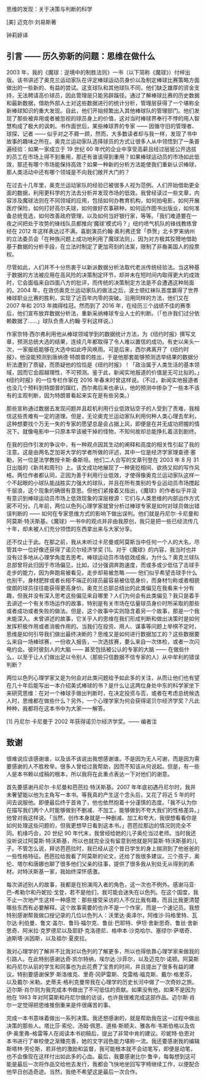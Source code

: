思维的发现：关于决策与判断的科学

[美] 迈克尔·刘易斯著

钟莉婷译

## 引言 —— 历久弥新的问题：思维在做什么

2003 年，我的《魔球：逆境中的制胜法则》一书（以下简称《魔球》）付梓出版。该书讲述了奥克兰运动家队在评定棒球运动员身价以及制定棒球比赛策略方面做出的一些新的、有益的尝试。这支球队和其他球队不同，他们缺乏雄厚的资金支持，无法聘请高价球员，因此管理层只能另辟蹊径。通过了解棒球比赛的历史数据和最新数据，借助外部人士对这些数据进行的统计分析，管理层获得了一个堪称全新棒球知识的重大发现。自此，他们开始频繁出入其他棒球队的管理部门。他们发现了那些被弃用或者被忽视的球员身上的价值，这对当时棒球界奉行不悖的用人智慧构成了极大的讽刺。书作面世后，某些棒球界的专家 —— 因循守旧的管理者、球探、记者 —— 似乎对之不屑一顾，然而，大多数读者却与我一样，发现了书中故事的趣味之所在。奥克兰运动家队选择球员的方式让很多人从中领悟到了一条普遍经验：如果一家成立于 19 世纪 60 年代的企业中享受高薪且经过层层公开选拔的员工在市场上得不到重用，那还有谁该得到重用？如果棒球运动员的市场如此低效，那还有哪个市场能保持高效？如果一种新的分析方法能使我们重新认识棒球，那人类活动中还有哪个领域是不向我们敞开大门的？

在过去十几年里，奥克兰运动家队的经验已被很多人视为范例。人们开始借助更全面的数据，利用更科学的方法去分析并发现市场的低效。我曾经读过一些文章，内容涉及魔球法则在不同领域的应用，包括如何办教育机构，如何拍电影，如何开展医疗保险，如何打好高尔夫球，如何做好农事耕种，如何运作图书出版业，如何准备总统竞选，如何改善政府管理，以及如何当好银行家，等等。「我们难道要在一夜之间把处于攻势的锋线队员都推向‘魔球'模式吗？」纽约喷气机队的锋线教练曾经在 2012 年这样表达过不满。喜剧演员约翰·奥利弗还曾「恭贺」北卡罗来纳州的立法委员会「在种族问题上成功地利用了魔球法则」，因为对方极其狡猾地借助基于数据的分析手段，在立法时制定了更加苛刻的法案，限制了非裔美国人的投票权。

尽管如此，人们并不十分热衷于以新派数据分析法取代老派传统经验法。当这种基于数据的方法被应用在高风险的决策制定环节，却并未在短时间内取得更大的成效时，它会面临来自四面八方的批评，而传统的决策制定方法是不会遭遇这种局面的。2004 年，在效仿奥克兰运动家队的做法之后，波士顿红袜队首度赢得了世界棒球职业比赛的胜利，实现了近百年内零的突破。沿用同样的方法，他们又在 2007 年和 2013 年摘得桂冠。然而到了 2016 年，在经历三个战绩不佳的赛季后，他们宣布放弃数据分析法，重新采纳棒球专业人士的判断。（「也许我们过分依赖数据了……」球队负责人约翰·亨利这样说。）

作家奈特·西尔弗利用他从棒球领域学到的数据统计方法，为《纽约时报》撰写文章，预测总统大选的结果，连续几年都取得了令人难以置信的成功。有史以来头一次，一家报纸能够在大选中如此呼风唤雨。可是后来，西尔弗离开了《纽约时报》，他没能预测到唐纳德·特朗普的胜出，于是他那套能够预测选举结果的数据分析法遭到了质疑，而质疑他的恰恰是《纽约时报》！「政治属于人类生活的基本领域，因而它会超越理性，不可预测。鉴于此，新闻实地报道的价值是无可比拟的。」《纽约时报》的一位专栏作家在 2016 年春末时曾这样说。（不过，新闻实地报道者也没几个预料到特朗普的蹿红，西尔弗后来也承认，他的预测中掺杂了一些本不该有的主观判断，因为特朗普看起来实在是有些另类。）

那些宣称通过数据去发现问题并且趁机利用行业低效钻空子的人受到了责难，我相信这些责难有一定的道理。但是，无论奥克兰运动家队利用何种人类心理去牟利，这种想要找个万无一失的专家的愿望总是会占据上风，即便是在并无成功把握的情况下。就像电影中一只原本早该被干掉的怪物，不知何故却总能挣扎着活到剧终。

在我的旧作引发的争议中，有一种观点因其生动的阐释和高度的相关性引起了我的注意。这是由两名芝加哥大学的学者所做的评述，其中一位是经济学家理查德·塞勒，另一位是法学教授卡斯·桑斯坦。他们二人合写的文章刊登在 2003 年 8 月 31 日出版的《新共和周刊》上。该文成功地展现了一种褒贬相间、欲扬又抑的写作风格。两位作者都认同，正因为善于利用行业低效，才使得像奥克兰运动家队这样一个不起眼的小球队能战胜实力强大的球队，并且在所有类别的专业运动员市场搅起千层浪，这个现象的确很有意思。但他们紧接着又指出，《魔球》的作者似乎并没有意识到棒球运动员市场上低效现象的深层根源：它们与人类思维的内部运作方式密不可分。几年前，两位以色列心理学家就曾分析过棒球专家是如何对球员做出错误判断的 —— 如何在专家思维方式的影响下做出误判。他们就是丹尼尔·卡尼曼和阿莫斯·特沃斯基。《魔球》一书中的观点并非由我原创，我只是把一些已经流传几十年，却未被人们充分领悟的东西拿出来与大家分享。

还不仅止于此。在那之前，我从未听过卡尼曼或阿莫斯当中任何一个人的大名，尽管其中一位好像还获得了诺贝尔经济学奖 [1]。对于《魔球》的内容，我当时也并没有过多地从心理学角度去思考。棒球运动员市场低效成疾，为什么？奥克兰球队总部曾将此归因于市场偏见，比如，过分强调奔跑速度，而或多或少低估了击球手走步的能力，因为奔跑易被看见，走步却易被忽略 —— 他们似乎希望击球手什么也别干。身材肥胖或者长相不端正的球员最容易被估低身价，而身材匀称或者相貌俊朗的球员往往能获得更高身价。奥克兰总部总结出的此类偏见在我看来十分有趣，但我并没有深入思考这些偏见来自哪里？人们为何会有此类偏见？我只是着手去讲述一个有关市场运作的故事，特别是有关市场在估量球员身价时所采取的那些或者成功或者失败的做法。但是，这个故事中实则隐含着另一个故事，那是一个我未能深入、未曾讲述的故事，它关乎人的思维在我们形成判断和做出决策时是如何发挥积极作用或者消极作用的。当我们在投资、用人、谋事等问题上举棋不定时，思维是如何引导我们做出最终决断的？思维又是如何进行数据加工的？这些数据要么来自一场棒球赛，一份收入报告，一次选拔赛，要么来自一次体检，或者一次闪电约会。彼时彼刻人的大脑 —— 甚至包括被公认的专家的大脑 —— 在做些什么，以至于让人们做出足以令别人（那些只信数据不信专家的人）从中牟利的错误判断？

两位以色列心理学家又是为何会对此类问题给予如此多的关注，从而让他们也有望在几十年后能写出一本介绍美式棒球的书？是什么让这两位身处中东的科学家坐下来研究思维：在对一个棒球手做出判断时，在决定投资与否，或者在考虑总统候选人时，思维都在做些什么？另外，一个心理学家为何会获得诺贝尔经济学奖？凡此种种，我都将在这本书中为大家一一解答。

[1] 丹尼尔·卡尼曼于 2002 年获得诺贝尔经济学奖。—— 编者注

## 致谢

很难说应该感谢谁，以及该不该说出我想感谢谁。不是因为无人可谢，而是因为需要感谢的人不胜枚举。很多人曾给过我帮助，因而不知该从何说起。但是，有一些人是本书赖以成稿的根本，所以我将在此重点表达一下对他们的谢意。

首先要感谢丹尼尔·卡尼曼和芭芭拉·特沃斯基。2007 年年底初遇丹尼尔时，我并未奢望能以他为主角写一本书。等我真的产生这个念头后，又花了将近 5 年的时间去说服他。即便最后终于首肯了，他也依然抱着十分谨慎的态度。「我不认为你在描写我们两个人时能够做到不删减、不加工，能够做到不夸大我们的性格差异。」他曾对我这样说。「当然，创作本身就是一种删减、加工和夸大，我很想看看你是如何处理这些问题的，但我更想早日看到这本书。」芭芭拉那边的情况则完全不同。机缘巧合，20 世纪 90 年代末，我曾经给她的儿子奥伦当过老师。当时我还没听说过阿莫斯·特沃斯基，所以也就完全没有留意到他就是阿莫斯·特沃斯基的儿子。不管怎么说，拜访芭芭拉时，我已经从这个昔日学生的身上揣测到了他爸爸的一些性格特征。芭芭拉给我看了阿莫斯的论文，还给了我很多建议。三个孩子，奥伦、塔尔和唐娜也聊了很多他们父亲的往事，提供了很多我从别处无从得到的素材。对特沃斯基一家，我始终深怀感激。

每次讲述别人的故事，我都是在扮演闯入者的角色，这一次也不例外。感谢马亚·巴–希勒尔和丹妮拉·戈登，若不是他们，我可能会迷失在以色列。在这个国度，我不止一次地产生这样一种感觉：那些接受采访的人不仅比我有趣，而且比我更清楚哪些东西有必要解释。这个故事需要的也许不是一个作家，而是一个速记员。我想特别感谢帮我做口授记录的几位以色列人：沃里达·奥泽尔，阿维沙·玛格里特、瓦尔达·利伯曼、鲁文·盖尔、鲁玛·福尔克、鲁丝·巴耶特、伊坦·舍新思奇、鲁丝·舍新思奇、阿米拉·克罗德尼以及耶舒·克洛德尼、格申本·沙克哈尔、塞缪尔·萨塔奇、迪斯塔·派因斯，以及祖尔·夏皮拉。

我对心理学的了解并不比我对以色列的了解更多，所以也得依靠心理学家来做我的引路人。在此特别感谢达奇·凯尔特纳，埃尔达·沙菲尔，以及迈克尔·诺顿。阿莫斯和丹尼尔从前的学生和同事也为此花费了宝贵的时间，并且提出了很多有益的建议。特别要感谢保罗·斯洛维克、里奇·冈萨雷斯、克雷格·福克斯、戴尔·格里芬，以及戴尔·米勒。史蒂夫·格利克曼带我在心理学的历史长河中做了一次奇妙之旅。迈尔斯·肖尔则为我完成本书做出了不可低估的贡献。如果没有他，如果不是因为他在 1983 年对阿莫斯和丹尼尔做的访谈，也许我很难完成这部作品。迈尔斯·肖尔一定觉得把思维推倒重来是件很痛苦的事。

完成一本书意味着做出一系列决策。我还想感谢的，就是帮助我在这一过程中做出决策的那些人。塔比莎·索伦、汤姆·佩恩、道格·斯顿夫、雅各布·韦斯伯格以及佐伊·奥里弗–格雷等人在阅读本书初稿后，提出了非常中肯的建议。珍妮特·伯恩对本书进行了审校使之渐臻完善，她的文字润色能力堪称一流。我还要感谢我的编辑斯塔林·劳伦斯，若非他的激励和监督，我可能根本就不会动笔写，即便是动笔，也不会像现在这样付出如此多的心血。最后，我要感谢比尔·鲁辛，每每想到这可能是最后一次将作品交给他去发行，我都会飞快地坐回写字椅继续工作，以便配合他早日创造奇迹。当然，我绝不希望这是最后一次合作。